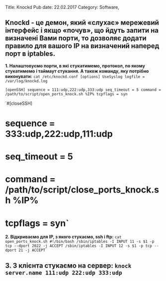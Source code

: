 Title: Knockd
Pub date: 22.02.2017
Category: Software, 

**Knockd** - це демон, який «слухає» мережевий інтерфейс і якщо «почув», що йдуть запити на визначені Вами порти, то дозволяє додати правило для вашого IP на визначений наперед порт в iptables.
-----
**1. Налаштовуємо порти, в які стукатимемо, протокол, по якому стукатимемо і таймаут стукання. А також команду, яку потрібно виконувати:**
`cat /etc/knockd.conf
[options]
UseSyslog
logfile = /var/log/knockd.log`

`[openSSH]
sequence = 111:udp,222:udp,333:udp
seq_timeout = 5
command = /path/to/script/open_ports_knock.sh %IP%
tcpflags = syn`

`#[closeSSH]
# sequence = 333:udp,222:udp,111:udp
# seq_timeout = 5
# command = /path/to/script/close_ports_knock.sh %IP%
# tcpflags = syn`

**2. Відкриваємо для ІР, з якого стукаємо, ssh i ftp:**
`cat open_ports_knock.sh
#!/bin/bash
/sbin/iptables -I INPUT 11 -s $1 -p tcp --dport 2022 -j ACCEPT
/sbin/iptables -I INPUT 12 -s $1 -p tcp --dport 21 -j ACCEPT`

**3. З клієнта стукаємо на сервер:**
`knock server.name 111:udp 222:udp 333:udp`
-----